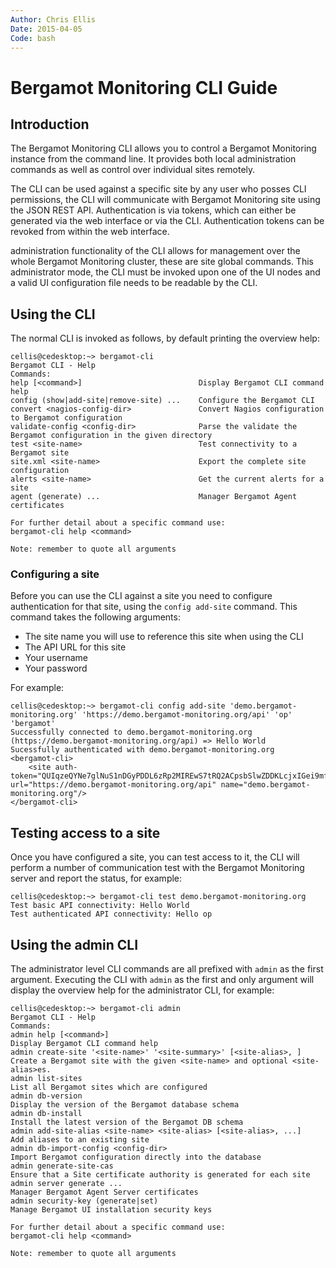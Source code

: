 ```yaml
---
Author: Chris Ellis
Date: 2015-04-05
Code: bash
---
```

# Bergamot Monitoring CLI Guide

## Introduction

The Bergamot Monitoring CLI allows you to control a Bergamot Monitoring instance from the command line.  It provides both local administration commands as well as control over individual sites remotely.

The CLI can be used against a specific site by any user who posses CLI permissions, the CLI will communicate with Bergamot Monitoring site using the JSON REST API.  Authentication is via tokens, which can either be generated via the web interface or via the CLI.  Authentication tokens can be revoked from within the web interface.

administration functionality of the CLI allows for management over the whole Bergamot Monitoring cluster, these are site global commands. This administrator mode, the CLI must be invoked upon one of the UI nodes and a valid UI configuration file needs to be readable by the CLI.

## Using the CLI

The normal CLI is invoked as follows, by default printing the overview help:

    cellis@cedesktop:~> bergamot-cli
    Bergamot CLI - Help
    Commands:
    help [<command>]                          Display Bergamot CLI command help
    config (show|add-site|remove-site) ...    Configure the Bergamot CLI
    convert <nagios-config-dir>               Convert Nagios configuration to Bergamot configuration
    validate-config <config-dir>              Parse the validate the Bergamot configuration in the given directory
    test <site-name>                          Test connectivity to a Bergamot site
    site.xml <site-name>                      Export the complete site configuration
    alerts <site-name>                        Get the current alerts for a site
    agent (generate) ...                      Manager Bergamot Agent certificates

    For further detail about a specific command use:
    bergamot-cli help <command>

    Note: remember to quote all arguments

### Configuring a site

Before you can use the CLI against a site you need to configure authentication for that site, using the `config add-site` command.  This command 
takes the following arguments:

 * The site name you will use to reference this site when using the CLI
 * The API URL for this site
 * Your username
 * Your password

For example:

    cellis@cedesktop:~> bergamot-cli config add-site 'demo.bergamot-monitoring.org' 'https://demo.bergamot-monitoring.org/api' 'op' 'bergamot'
    Successfully connected to demo.bergamot-monitoring.org (https://demo.bergamot-monitoring.org/api) => Hello World
    Sucessfully authenticated with demo.bergamot-monitoring.org
    <bergamot-cli>
        <site auth-token="QUIqzeQYNe7glNuS1nDGyPDDL6zRp2MIREwS7tRQ2ACpsbSlwZDDKLcjxIGei9mfSuorDGIxcGsO5hqW2cM4sKbhIHHntYfCWzDLJSOg" url="https://demo.bergamot-monitoring.org/api" name="demo.bergamot-monitoring.org"/>
    </bergamot-cli>

## Testing access to a site

Once you have configured a site, you can test access to it, the CLI will perform a number of communication test with the Bergamot Monitoring server and report the status, for example:

    cellis@cedesktop:~> bergamot-cli test demo.bergamot-monitoring.org
    Test basic API connectivity: Hello World
    Test authenticated API connectivity: Hello op


## Using the admin CLI

The administrator level CLI commands are all prefixed with `admin` as the first argument.  Executing the CLI with `admin` as the first and only argument will display the overview help for the administrator CLI, for example:

    cellis@cedesktop:~> bergamot-cli admin
    Bergamot CLI - Help
    Commands:
    admin help [<command>]                                               Display Bergamot CLI command help
    admin create-site '<site-name>' '<site-summary>' [<site-alias>, ]    Create a Bergamot site with the given <site-name> and optional <site-alias>es.
    admin list-sites                                                     List all Bergamot sites which are configured
    admin db-version                                                     Display the version of the Bergamot database schema
    admin db-install                                                     Install the latest version of the Bergamot DB schema
    admin add-site-alias <site-name> <site-alias> [<site-alias>, ...]    Add aliases to an existing site
    admin db-import-config <config-dir>                                  Import Bergamot configuration directly into the database
    admin generate-site-cas                                              Ensure that a Site certificate authority is generated for each site
    admin server generate ...                                            Manager Bergamot Agent Server certificates
    admin security-key (generate|set)                                    Manage Bergamot UI installation security keys

    For further detail about a specific command use:
    bergamot-cli help <command>

    Note: remember to quote all arguments



    